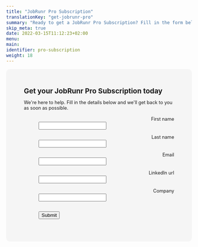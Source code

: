 ```yaml
---
title: "JobRunr Pro Subscription"
translationKey: "get-jobrunr-pro"
summary: "Ready to get a JobRunr Pro Subscription? Fill in the form below and all the necessary information to get started will be sent to you!"
skip_meta: true
date: 2022-03-15T11:12:23+02:00
menu:
main:
identifier: pro-subscription
weight: 18
---
```


<style>
    #subscription-form {
        font-size: 90%;
    }
    #subscription-form dl {
        margin: 0 0 1em;
    }
    #subscription-form dl input[type="text"] {
        width: 50%;
    }
</style>

<script type="text/javascript">
    document.addEventListener("DOMContentLoaded", function(event) {
        document.getElementById('firstName').focus();
    });

    function submitForm() {
        gtag('event', 'get_pro_subscription', {'event_category': 'ecommerce', 'event_label' : 'request_subscription' });
        const firstNameField = document.getElementById('firstName');
        const lastNameField = document.getElementById('lastName');
        const emailField = document.getElementById('email');
        const linkedInField = document.getElementById('linkedIn');
        const companyField = document.getElementById('company');

        const firstName = firstNameField.value;
        const lastName = lastNameField.value;
        const email = emailField.value;
        const linkedIn = linkedInField.value;
        const company = companyField.value;
        
        if(!firstName || !lastName || !email || !company || !email.includes('@') || !(linkedIn.startsWith('https://linkedin') || linkedIn.startsWith('https://www.linkedin'))) {
            document.getElementById('subscription-form-error').style.display = 'block';
        } else {
            document.getElementById('subscription-form-error').style.display = 'none';
            
            firstNameField.disabled = true;
            lastNameField.disabled = true;
            emailField.disabled = true;
            linkedInField.disabled = true;
            companyField.disabled = true;
            document.getElementById('submit-btn').disabled = true;
            const subscriptionData = {
                firstName: firstName,
                lastName: lastName,
                email: email,
                linkedIn: linkedIn,
                company: company
            };
            fetch('https://trial.jobrunr.io/api/sales/request-subscription', {method: 'POST', headers: {'Content-Type': 'application/json'}, body: JSON.stringify(subscriptionData)})
                .then(resp => {
                    if(resp.status === 200) {
                        document.getElementById('subscription-form').style.display = 'none';
                        document.getElementById('subscription-success-response').style.display = 'block';
                    } else {
                        document.getElementById('subscription-form').style.display = 'none';
                        document.getElementById('subscription-error-response').style.display = 'block';
                }
                })
                .catch(error => {
                    document.getElementById('subscription-form').style.display = 'none';
                    document.getElementById('subscription-error-response').style.display = 'block';
                });
        }
        return false;
    }

</script>


<div style="display: flex; justify-content: center;">
    <div style="background: #f5f5f5; padding: 3rem; border: #f5f5f5; border-radius: 10px; margin-bottom: 5rem;">
        <div id="subscription-form">
            <form novalidate="">
                <h2 style="margin: 0 0 .5em;">Get your JobRunr Pro Subscription today</h2>
                <p style="margin-bottom: 0">
                    We're here to help. Fill in the details below and we'll get back to you as soon as possible.<br/>
                </p>
                <br />
                <div>
                    <dl>
                        <dt style="text-align: right"><label for="firstName">First name </label></dt> 
                        <dd><input type="text" value="" name="firstName" class="" id="firstName" /></dd>
                    </dl>
                    <dl>
                        <dt style="text-align: right"><label for="lastName">Last name </label></dt> 
                        <dd><input type="text" value="" name="lastName" class="" id="lastName" /></dd>
                    </dl>
                    <dl>
                        <dt style="text-align: right"><label for="email">Email </label></dt> 
                        <dd><input type="text" value="" name="email" class="" id="email" /></dd>
                    </dl>
                    <dl>
                        <dt style="text-align: right"><label for="linkedIn">LinkedIn url</label></dt> 
                        <dd><input type="text" value="" name="linkedIn" class="" id="linkedIn" /></dd>
                    </dl>
                    <dl>
                        <dt style="text-align: right"><label for="company">Company</label></dt> 
                        <dd><input type="text" value="" name="company" class="" id="company" /></dd>
                    </dl>
                    <dl id="subscription-form-error" style="display: none">
                        <dt style="text-align: right">&nbsp;</dt> 
                        <dd>
                            <div class="response" style="color:red;">All fields are required.</div>
                        </dd>
                    </dl>
                    <dl>
                        <dt style="text-align: right">&nbsp;</dt> 
                        <dd>
                            <input id="submit-btn" type="button" value="Submit" onclick="submitForm();" />
                        </dd>
                    </dl>
                </div>
            </form>
        </div>
        <div id="mce-responses" class="clear">
            <div class="response" id="subscription-error-response" style="display:none; color:red;">Error submitting your request for a trial. Please try again later.</div>
            <div class="response" id="subscription-success-response" style="display:none">Thanks for requesting a JobRunr Pro Subscription. We will get back to you as soon as possible.</div>
        </div> 
    </div>
    
</div>